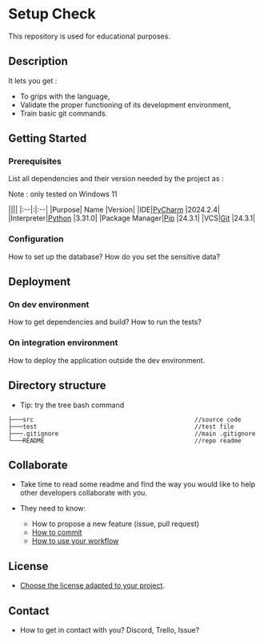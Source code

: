 # Setup Check

This repository is used for educational purposes.

## Description

It lets you get :

* To grips with the language,
* Validate the proper functioning of its development environment,
* Train basic git commands.

## Getting Started

### Prerequisites

List all dependencies and their version needed by the project as :

Note : only tested on Windows 11

||||
|:--|:|:--|
|Purpose| Name |Version|
|IDE|[PyCharm](https://www.jetbrains.com/pycharm/download/?section=windows) |2024.2.4|
|Interpreter|[Python](https://www.python.org/downloads/) |3.31.0|
|Package Manager|[Pip](https://pypi.org/project/pip/) |24.3.1|
|VCS|[Git](https://git-scm.com/) |24.3.1|

### Configuration

How to set up the database?
How do you set the sensitive data?

## Deployment

### On dev environment

How to get dependencies and build?
How to run the tests?

### On integration environment

How to deploy the application outside the dev environment.

## Directory structure

* Tip: try the tree bash command

```shell
├───src                                             //source code
├───test                                            //test file
├───.gitignore                                      //main .gitignore
└───README                                          //repo readme
```

## Collaborate

* Take time to read some readme and find the way you would like to help other developers collaborate with you.

* They need to know:
  * How to propose a new feature (issue, pull request)
  * [How to commit](https://www.conventionalcommits.org/en/v1.0.0/)
  * [How to use your workflow](https://nvie.com/posts/a-successful-git-branching-model/)

## License

* [Choose the license adapted to your project](https://docs.github.com/en/repositories/managing-your-repositorys-settings-and-features/customizing-your-repository/licensing-a-repository).

## Contact

* How to get in contact with you? Discord, Trello, Issue?
